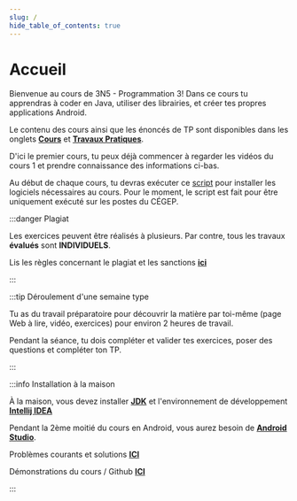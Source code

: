 ```yaml
---
slug: /
hide_table_of_contents: true
---
```


# Accueil

<Row>

<Column>

Bienvenue au cours de 3N5 - Programmation 3! Dans ce cours tu apprendras à coder en Java, utiliser des librairies, et créer tes propres applications Android.

Le contenu des cours ainsi que les énoncés de TP sont disponibles dans les onglets **[Cours](cours/accueil)** et **[Travaux Pratiques](tp/tp1)**.

D'ici le premier cours, tu peux déjà commencer à regarder les vidéos du cours 1 et prendre connaissance des informations ci-bas.

Au début de chaque cours, tu devras exécuter ce [script](https://github.com/departement-info-cem/scripts-mobile/tree/main) pour installer les logiciels nécessaires au cours. Pour le moment, le script est fait pour être uniquement exécuté sur les postes du CÉGEP.

</Column>

<Column>

:::danger Plagiat

Les exercices peuvent être réalisés à plusieurs. Par contre, tous les travaux **évalués** sont **INDIVIDUELS**.

Lis les règles concernant le plagiat et les sanctions **[ici](https://info.cegepmontpetit.ca/plagiat)**

:::

:::tip Déroulement d'une semaine type

Tu as du travail préparatoire pour découvrir la matière par toi-même (page Web à lire, vidéo, exercices) pour environ 2 heures de travail.

Pendant la séance, tu dois compléter et valider tes exercices, poser des questions et compléter ton TP.

:::

:::info Installation à la maison

À la maison, vous devez installer **[JDK](https://aws.amazon.com/fr/corretto/)** et l'environnement de développement **[Intellij IDEA](https://www.jetbrains.com/fr-fr/idea/)**

Pendant la 2ème moitié du cours en Android, vous aurez besoin de **[Android Studio](https://developer.android.com/studio)**.

Problèmes courants et solutions **[ICI](solutions)**

Démonstrations du cours / Github **[ICI](https://github.com/departement-info-cem/3N5-Prog3)**

:::

</Column>

</Row>
